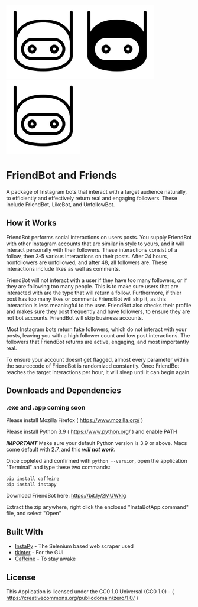 ![alt text](https://github.com/antonsking/FriendBot-and-Friends/blob/main/FriendBot/icn/icn.png?raw=true)![alt text](https://github.com/antonsking/FriendBot-and-Friends/blob/main/FriendBot/icn/bicn.png?raw=true)![alt text](https://github.com/antonsking/FriendBot-and-Friends/blob/main/FriendBot/icn/icn.png?raw=true)
# FriendBot and Friends

A package of Instagram bots that interact with a target audience naturally, to efficiently and effectively return real and engaging followers. These include FriendBot, LikeBot, and UnfollowBot.


## How it Works

FriendBot performs social interactions on users posts. You supply FriendBot with other Instagram accounts that are similar in style to yours, and it will interact personally with their followers. These interactions consist of a follow, then 3-5 various interactions on their posts. After 24 hours, nonfollowers are unfollowed, and after 48, all followers are. These interactions include likes as well as comments.

FriendBot will not interact with a user if they have too many followers, or if they are following too many people. This is to make sure users that are interacted with are the type that will return a follow. Furthermore, if thier post has too many likes or comments FriendBot will skip it, as this interaction is less meaningful to the user. FriendBot also checks their profile and makes sure they post frequently and have followers, to ensure they are not bot accounts. FriendBot will skip business accounts. 

Most Instagram bots return fake followers, which do not interact with your posts, leaving you with a high follower count and low post interactions. The followers that FriendBot returns are active, engaging, and most importantly real. 

To ensure your account doesnt get flagged, almost every parameter within the sourcecode of FriendBot is randomized constantly. Once FriendBot reaches the target interactions per hour, it will sleep until it can begin again.


## Downloads and Dependencies

### .exe and .app coming soon

Please install Mozilla Firefox ( https://www.mozilla.org/ )

Please install Python 3.9 ( https://www.python.org/ ) and enable PATH

***IMPORTANT*** 
 Make sure your default Python version is 3.9 or above. Macs come default with 2.7, and this ***will not work.***
 
 Once copleted and confirmed with ```python --version```, open the application "Terminal" and type these two commands:
  
```
pip install caffeine
pip install instapy
```

 Download FriendBot here: https://bit.ly/2MUWklg 
  
 Extract the zip anywhere, right click the enclosed "InstaBotApp.command" file, and select "Open"
  

## Built With

* [InstaPy](https://instapy.org/) - The Selenium based web scraper used
* [tkinter](https://docs.python.org/3/library/tkinter.html) - For the GUI
* [Caffeine](https://pypi.org/project/caffeine/) - To stay awake


## License

This Application is licensed under the CC0 1.0 Universal (CC0 1.0) -  ( https://creativecommons.org/publicdomain/zero/1.0/ )

